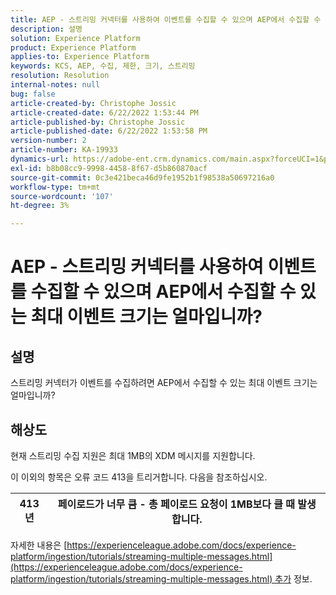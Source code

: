 ```yaml
---
title: AEP - 스트리밍 커넥터를 사용하여 이벤트를 수집할 수 있으며 AEP에서 수집할 수 있는 최대 이벤트 크기는 얼마입니까?
description: 설명
solution: Experience Platform
product: Experience Platform
applies-to: Experience Platform
keywords: KCS, AEP, 수집, 제한, 크기, 스트리밍
resolution: Resolution
internal-notes: null
bug: false
article-created-by: Christophe Jossic
article-created-date: 6/22/2022 1:53:44 PM
article-published-by: Christophe Jossic
article-published-date: 6/22/2022 1:53:58 PM
version-number: 2
article-number: KA-19933
dynamics-url: https://adobe-ent.crm.dynamics.com/main.aspx?forceUCI=1&pagetype=entityrecord&etn=knowledgearticle&id=16f23eb7-32f2-ec11-bb3d-6045bd0158c7
exl-id: b8b08cc9-9998-4458-8f67-d5b860870acf
source-git-commit: 0c3e421beca46d9fe1952b1f98538a50697216a0
workflow-type: tm+mt
source-wordcount: '107'
ht-degree: 3%

---
```


# AEP - 스트리밍 커넥터를 사용하여 이벤트를 수집할 수 있으며 AEP에서 수집할 수 있는 최대 이벤트 크기는 얼마입니까?

## 설명

스트리밍 커넥터가 이벤트를 수집하려면 AEP에서 수집할 수 있는 최대 이벤트 크기는 얼마입니까?

## 해상도


현재 스트리밍 수집 지원은 최대 1MB의 XDM 메시지를 지원합니다.

이 이외의 항목은 오류 코드 413을 트리거합니다. 다음을 참조하십시오.




| 413년 | 페이로드가 너무 큼 - 총 페이로드 요청이 1MB보다 클 때 발생합니다. |
| --- | --- |




자세한 내용은 [https://experienceleague.adobe.com/docs/experience-platform/ingestion/tutorials/streaming-multiple-messages.html](https://experienceleague.adobe.com/docs/experience-platform/ingestion/tutorials/streaming-multiple-messages.html) 추가 정보.

